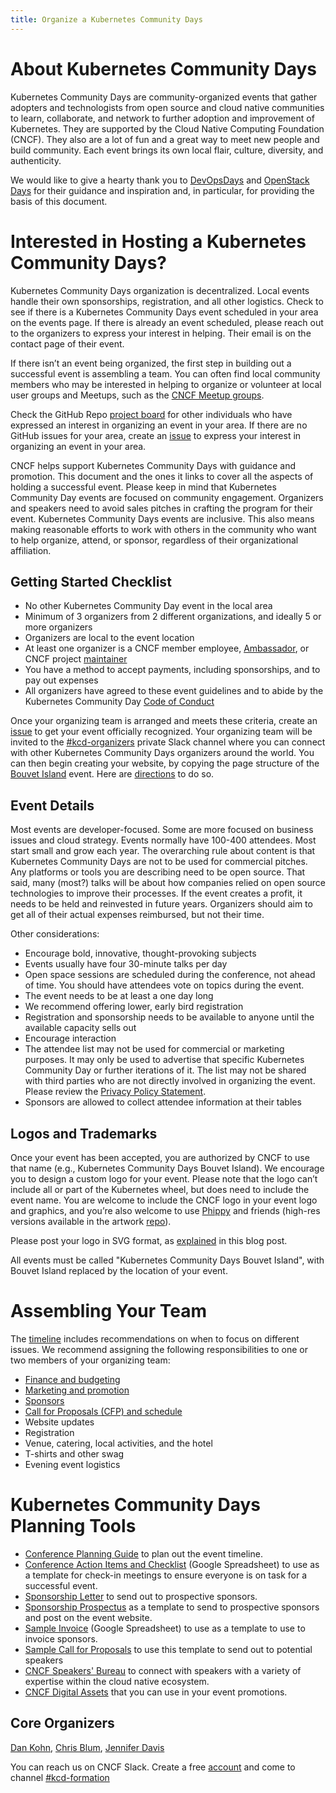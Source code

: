 ```yaml
---
title: Organize a Kubernetes Community Days
---
```

# About Kubernetes Community Days 
Kubernetes Community Days are community-organized events that gather adopters and technologists from open source and cloud native communities to learn, collaborate, and network to further adoption and improvement of Kubernetes. They are supported by the Cloud Native Computing Foundation (CNCF). They also are a lot of fun and a great way to meet new people and build community. Each event brings its own local flair, culture, diversity, and authenticity.  

We would like to give a hearty thank you to [DevOpsDays](https://devopsdays.org) and [OpenStack Days](https://www.openstack.org) for their guidance and inspiration and, in particular, for providing the basis of this document.
                      
# Interested in Hosting a Kubernetes Community Days?

Kubernetes Community Days organization is decentralized. Local events handle their own sponsorships, registration, and all other logistics. Check to see if there is a Kubernetes Community Days event scheduled in your area on the events page. If there is already an event scheduled, please reach out to the organizers to express your interest in helping. Their email is on the contact page of their event.

If there isn’t an event being organized, the first step in building out a successful event is assembling a team. You can often find local community members who may be interested in helping to organize or volunteer at local user groups and Meetups, such as the [CNCF Meetup groups](https://www.meetup.com/pro/cncf/).

Check the GitHub Repo [project board](https://github.com/cncf/kubernetes-community-days/projects/2) for other individuals who have expressed an interest in organizing an event in your area. If there are no GitHub issues for your area, create an [issue](https://github.com/cncf/kubernetes-community-days/issues/new?assignees=christinevblum%2C+iennae&labels=planningevent&template=interest.md) to express your interest in organizing an event in your area. 

CNCF helps support Kubernetes Community Days with guidance and promotion. This document and the ones it links to cover all the aspects of holding a successful event. Please keep in mind that Kubernetes Community Day events are focused on community engagement. Organizers and speakers need to avoid sales pitches in crafting the program for their event. Kubernetes Community Days events are inclusive. This also means making reasonable efforts to work with others in the community who want to help organize, attend, or sponsor, regardless of their organizational affiliation.

## Getting Started Checklist

* No other Kubernetes Community Day event in the local area
* Minimum of 3 organizers from 2 different organizations, and ideally 5 or more organizers
* Organizers are local to the event location
* At least one organizer is a CNCF member employee, [Ambassador](https://www.cncf.io/people/ambassadors/), or CNCF project [maintainer](https://docs.google.com/spreadsheets/u/1/d/1Pr8cyp8RLrNGx9WBAgQvBzUUmqyOv69R7QAFKhacJEM/)
* You have a method to accept payments, including sponsorships, and to pay out expenses
* All organizers have agreed to these event guidelines and to abide by the Kubernetes Community Day [Code of Conduct](code-of-conduct/)

Once your organizing team is arranged and meets these criteria, create an [issue](https://github.com/cncf/kubernetes-community-days/issues/new?assignees=christinevblum%2C+iennae&labels=newevent&template=host.md) to get your event officially recognized. Your organizing team will be invited to the [#kcd-organizers](https://cloud-native.slack.com/messages/GN6R2PV1A) private Slack channel where you can connect with other Kubernetes Community Days organizers around the world. You can then begin creating your website, by copying the page structure of the [Bouvet Island](https://kubernetescommunitydays.org/events/2020-bouvet-island/) event. Here are [directions](/organizing-creating-website) to do so.

## Event Details 

Most events are developer-focused. Some are more focused on business issues and cloud strategy. Events normally have 100-400 attendees. Most start small and grow each year. The overarching rule about content is that Kubernetes Community Days are not to be used for commercial pitches. Any platforms or tools you are describing need to be open source. That said, many (most?) talks will be about how companies relied on open source technologies to improve their processes. If the event creates a profit, it needs to be held and reinvested in future years. Organizers should aim to get all of their actual expenses reimbursed, but not their time.

Other considerations:

* Encourage bold, innovative, thought-provoking subjects
* Events usually have four 30-minute talks per day
* Open space sessions are scheduled during the conference, not ahead of time. You should have attendees vote on topics during the event.
* The event needs to be at least a one day long
* We recommend offering lower, early bird registration
* Registration and sponsorship needs to be available to anyone until the available capacity sells out 
* Encourage interaction
* The attendee list may not be used for commercial or marketing purposes. It may only be used to advertise that specific Kubernetes Community Day or further iterations of it. The list may not be shared with third parties who are not directly involved in organizing the event. Please review the [Privacy Policy Statement](https://www.linuxfoundation.org/privacy/).
* Sponsors are allowed to collect attendee information at their tables

## Logos and Trademarks
Once your event has been accepted, you are authorized by CNCF to use that name (e.g., Kubernetes Community Days Bouvet Island). We encourage you to design a custom logo for your event. Please note that the logo can’t include all or part of the Kubernetes wheel, but does need to include the event name. You are welcome to include the CNCF logo in your event logo and graphics, and you’re also welcome to use [Phippy](https://phippy.io/) and friends (high-res versions available in the artwork [repo](https://github.com/cncf/artwork/blob/master/examples/other.md#phippy--friends-group-logos)).

Please post your logo in SVG format, as [explained](https://www.cncf.io/blog/2019/07/17/what-image-formats-should-you-be-using-in-2019/) in this blog post.
 
All events must be called "Kubernetes Community Days Bouvet Island", with Bouvet Island replaced by the location of your event.

# Assembling Your Team
The [timeline](/organizing-timeline) includes recommendations on when to focus on different issues. We recommend assigning the following responsibilities to one or two members of your organizing team:

* [Finance and budgeting](organizing-budget-finances) 
* [Marketing and promotion](organizing-marketing-promotion) 
* [Sponsors](organizing-finding-sponsors)
* [Call for Proposals (CFP) and schedule](organizing-manage-speakers)
* Website updates
* Registration
* Venue, catering, local activities, and the hotel
* T-shirts and other swag
* Evening event logistics

# Kubernetes Community Days Planning Tools

* [Conference Planning Guide](/organizing-timeline) to plan out the event timeline. 
* [Conference Action Items and Checklist](https://docs.google.com/spreadsheets/d/1bvCiyyDut1seSnBE6pzVevcJkXLeWbxbncvhFsyY8PI/edit) (Google Spreadsheet) to use as a template for check-in meetings to ensure everyone is on task for a successful event.
* [Sponsorship Letter](/organizing-sponsorletter) to send out to prospective sponsors.
* [Sponsorship Prospectus](/organizing-sponsor-contract) as a template to send to prospective sponsors and post on the event website. 
* [Sample Invoice](https://docs.google.com/document/d/1Rbc8hvBgbO55asEQzzAHkpvSU2ogl52NmWq1-NhBYdY/edit) (Google Spreadsheet) to use as a template to use to invoice sponsors. 
* [Sample Call for Proposals](/organizing-cfp) to use this template to send out to potential speakers
* [CNCF Speakers' Bureau](https://www.cncf.io/speakers/) to connect with speakers with a variety of expertise within the cloud native ecosystem. 
* [CNCF Digital Assets](https://github.com/cncf/artwork) that you can use in your event promotions. 

## Core Organizers
[Dan Kohn](https://www.dankohn.com), [Chris Blum](https://twitter.com/chrisvblum), [Jennifer Davis](https://twitter.com/sigje)

You can reach us on CNCF Slack. Create a free [account](https://slack.cncf.io) and come to channel [#kcd-formation](https://cloud-native.slack.com/messages/CN6LBV16G)
